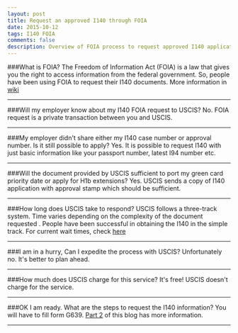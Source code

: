 ```yaml
---
layout: post
title: Request an approved I140 through FOIA
date: 2015-10-12
tags: I140 FOIA
comments: false
description: Overview of FOIA process to request approved I140 application.
---
```

###What is FOIA?
The Freedom of Information Act (FOIA) is a law that gives you the right to access information from the federal government.
So, people have been using FOIA to request their I140 documents. More information in [wiki](https://en.wikipedia.org/wiki/Freedom_of_Information_Act_(United_States))
* * *
###Will my employer know about my I140 FOIA request to USCIS?
No. FOIA request is a private transaction between you and USCIS.
* * *
###My employer didn't share either my I140 case number or approval number. Is it still possible to apply?
Yes. It is possible to request I140 with just basic information like your passport number, latest I94 number etc.
* * *
###Will the document provided by USCIS sufficient to port my green card priority date or apply for H1b extensions?
Yes. USCIS sends a copy of I140 application with approval stamp which should be sufficient.
* * *
###How long does USCIS take to respond?
USCIS follows a three-track system. Time varies depending on the complexity of the document requested .
People have been successful in obtaining the I140 in the simple track.
For current wait times, check [here](http://www.uscis.gov/about-us/freedom-information-and-privacy-act-foia/foia-request-status-check-average-processing-times/check-status-request)
* * *
###I am in a hurry, Can I expedite the process with USCIS?
Unfortunately no. It's better to plan ahead.
* * *
###How much does USCIS charge for this service?
It's free! USCIS doesn't charge for the service.
* * *
###OK I am ready. What are the steps to request the I140 information?
You will have to fill form G639. [Part 2](http://greenmirage.com/posts/i140-foia-form-g-639-instruction/) of this blog has more information. 
* * *
